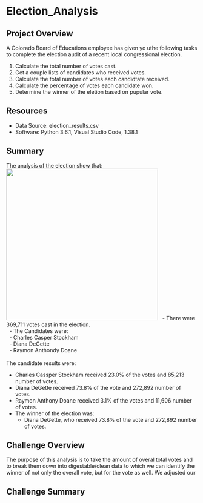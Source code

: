 # Election_Analysis

## Project Overview
A Colorado Board of Educations employee has given yo uthe following tasks to complete the election audit of a recent local congressional election.

1. Calculate the total number of votes cast.
2. Get a couple lists of candidates who received votes.
3. Calculate the total number of votes each candidtate received.
4. Calculate the percentage of votes each candidate won.
5. Determine the winner of the eletion based on pupular vote.

## Resources
- Data Source: election_results.csv
- Software: Python 3.6.1, Visual Studio Code, 1.38.1

## Summary
The analysis of the election show that:<br><img src="https://github.com/ChristianShada/Stock_Analysis_2.0/blob/main/VBA_Challenge_2017.png" width="400" height="400">
&nbsp;&nbsp;- There were 369,711 votes cast in the election.<br>
&nbsp;&nbsp;- The Candidates were:<br>
&nbsp;&nbsp;- Charles Casper Stockham<br>
&nbsp;&nbsp;- Diana DeGette<br>
&nbsp;&nbsp;- Raymon Anthondy Doane<br>
<br>
 The candidate results were:<br>
  - Charles Cassper Stockham received 23.0% of the votes and 85,213 number of votes.
  - Diana DeGette received 73.8% of the vote and 272,892 number of votes.
  - Raymon Anthony Doane received 3.1% of the votes and 11,606 number of votes.
- The winner of the election was:
  - Diana DeGette, who received 73.8% of the vote and 272,892 number of votes.

## Challenge Overview
The purpose of this analysis is to take the amount of overal total votes and to break them down into digestable/clean data to which we can identify the winner of not only the overall vote, but for the vote as well. We adjusted our 

## Challenge Summary

